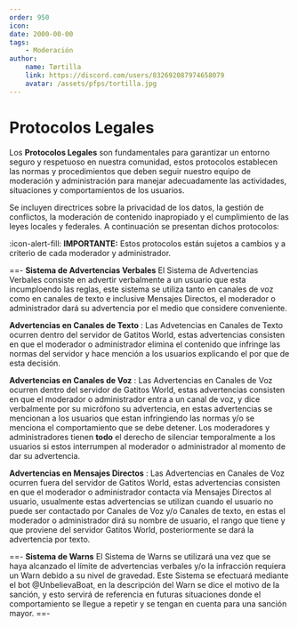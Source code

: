 ```yaml
---
order: 950
icon: 
date: 2000-00-00
tags:
    - Moderación
author: 
    name: Tørtilla
    link: https://discord.com/users/832692087974658079
    avatar: /assets/pfps/tortilla.jpg
---
```


# Protocolos    Legales

Los **Protocolos Legales** son fundamentales para garantizar un entorno seguro y respetuoso en nuestra comunidad, estos protocolos establecen las normas y procedimientos que deben seguir nuestro equipo de moderación y administración para manejar adecuadamente las actividades, situaciones y comportamientos de los usuarios. 

Se incluyen directrices sobre la privacidad de los datos, la gestión de conflictos, la moderación de contenido inapropiado y el cumplimiento de las leyes locales y federales. A continuación se presentan dichos protocolos:

:icon-alert-fill: **IMPORTANTE:** Estos protocolos están sujetos a cambios y a criterio de cada moderador y administrador.

==- **Sistema de Advertencias Verbales**
El Sistema de Advertencias Verbales consiste en advertir verbalmente a un usuario que esta incumploendo las reglas, este sistema se utiliza tanto en canales de voz como en canales de texto e inclusive Mensajes Directos, el moderador o administrador dará su advertencia por el medio que considere conveniente.

**Advertencias en Canales de Texto**
:   Las Advetencias en Canales de Texto ocurren dentro del servidor de Gatitos World, estas advertencias consisten en que el moderador o administrador elimina el contenido que infringe las normas del servidor y hace mención a los usuarios explicando el por que de esta decisión.

**Advertencias en Canales de Voz**
:   Las Advertencias en Canales de Voz ocurren dentro del servidor de Gatitos World, estas advertencias consisten en que el moderador o administrador entra a un canal de voz, y dice verbalmente por su micrófono su advertencia, en estas advertencias se mencionan a los usuarios que estan infringiendo las normas y/o se menciona el comportamiento que se debe detener. Los moderadores y administradores tienen **todo** el derecho de silenciar temporalmente a los usuarios si estos interrumpen al moderador o administrador al momento de dar su advertencia.

**Advertencias en Mensajes Directos**
:   Las Advertencias en Canales de Voz ocurren fuera del servidor de Gatitos World, estas advertencias consisten en que el moderador o administrador contacta vía Mensajes Directos al usuario, usualmente estas advertencias se utilizan cuando el usuario no puede ser contactado por Canales de Voz y/o Canales de texto, en estas el moderador o administrador dirá su nombre de usuario, el rango que tiene y que proviene del servidor Gatitos World, posteriormente se dará la advertencia por texto.

==- **Sistema de Warns**
El Sistema de Warns se utilizará una vez que se haya alcanzado el límite de advertencias verbales y/o la infracción requiera un Warn debido a su nivel de gravedad. Este Sistema se efectuará mediante el bot @UnbelievaBoat, en la descripción del Warn se dice el motivo de la sanción, y esto servirá de referencia en futuras situaciones donde el comportamiento se llegue a repetir y se tengan en cuenta para una sanción mayor.
==-
